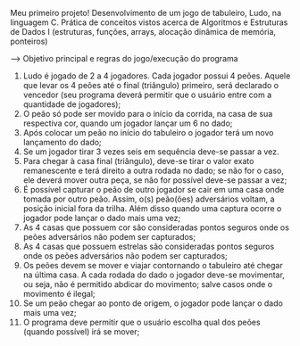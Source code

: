 Meu primeiro projeto!
Desenvolvimento de um jogo de tabuleiro, Ludo, na linguagem C. Prática de conceitos vistos acerca de Algoritmos e Estruturas
de Dados I (estruturas, funções, arrays, alocação dinâmica de memória, ponteiros)

--> Objetivo principal e regras do jogo/execução do programa

1. Ludo é jogado de 2 a 4 jogadores. Cada jogador possui 4 peões. Aquele que levar
os 4 peões até o final (triângulo) primeiro, será declarado o vencedor (seu programa
deverá permitir que o usuário entre com a quantidade de jogadores);
2. O peão só pode ser movido para o início da corrida, na casa de sua respectiva cor,
quando um jogador lançar um 6 no dado;
3. Após colocar um peão no início do tabuleiro o jogador terá um novo lançamento do
dado;
4. Se um jogador tirar 3 vezes seis em sequência deve-se passar a vez.
5. Para chegar à casa final (triângulo), deve-se tirar o valor exato remanescente e terá
direito a outra rodada no dado; se não for o caso, ele deverá mover outra peça, se
não for possível deve-se passar a vez;
6. É possível capturar o peão de outro jogador se cair em uma casa onde tomada por
outro peão. Assim, o(s) peão(ões) adversários voltam, a posição inicial fora da trilha.
Além disso quando uma captura ocorre o jogador pode lançar o dado mais uma vez;
7. As 4 casas que possuem cor são consideradas pontos seguros onde os peões
adversários não podem ser capturados;
8. As 4 casas que possuem estrelas são consideradas pontos seguros onde os peões
adversários não podem ser capturados;
9. Os peões devem se mover e viajar contornando o tabuleiro até chegar na última
casa. A cada rodada do dado o jogador deve-se movimentar, ou seja, não é permitido
abdicar do movimento; salve casos onde o movimento é ilegal;
10. Se um peão chegar ao ponto de origem, o jogador pode lançar o dado mais uma
vez;
11. O programa deve permitir que o usuário escolha qual dos peões (quando possível)
irá se mover;

